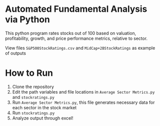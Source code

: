 # Automated Fundamental Analysis via Python

This python program rates stocks out of 100 based on valuation, profitability, growth, and price performance metrics, relative to sector.


View files `S&P500StockRatings.csv` and `MidCap+2BStockRatings` as example of outputs

# How to Run

  1. Clone the repository 
  2. Edit the path variables and file locations in `Average Sector Metrics.py` and `stockratings.py` 
  3. Run `Average Sector Metrics.py`, this file generates necessary data for each sector in the stock market
  4. Run `stockratings.py` 
  5. Analyze output through excel!
